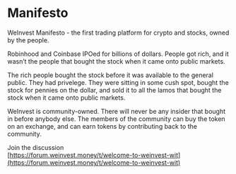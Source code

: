 # Manifesto

WeInvest Manifesto - the first trading platform for crypto and stocks, owned by the people.

Robinhood and Coinbase IPOed for billions of dollars. People got rich, and it wasn’t the people that bought the stock when it came onto public markets.

The rich people bought the stock before it was available to the general public. They had privelege. They were sitting in some cush spot, bought the stock for pennies on the dollar, and sold it to all the lamos that bought the stock when it came onto public markets.

WeInvest is community-owned. There will never be any insider that bought in before anybody else. The members of the community can buy the token on an exchange, and can earn tokens by contributing back to the community.

Join the discussion\
[https://forum.weinvest.money/t/welcome-to-weinvest-wit](https://forum.weinvest.money/t/welcome-to-weinvest-wit)
